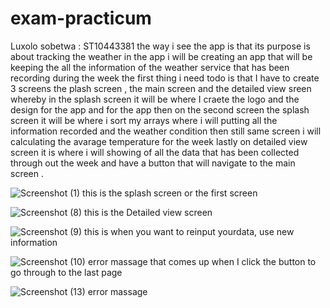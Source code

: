 # exam-practicum
Luxolo sobetwa : ST10443381
the way i see the app is that its purpose is about tracking the weather
in the app i will be creating an app that will be keeping the all the information of the weather service that has been recording during the week 
the first thing i need todo is that I have to create 3 screens the plash screen , the main screen and the detailed view sreen 
whereby in the splash screen it will be where I craete the logo and the design for the app and for the app 
then on the second screen the splash screen it will be where i sort my arrays where i will putting all the information recorded and the weather condition 
then still same screen i will calculating the avarage temperature for the week 
lastly on detailed view screen it is where i will showing of all the data that has been collected through out the week and have a button that will navigate to the main screen .


![Screenshot (1)](https://github.com/Luxolosobetwa/exam-practicum/assets/164026160/0f99918c-2962-4a88-af5b-eddcaba4bbe7)
this is the splash screen or the first screen 

![Screenshot (8)](https://github.com/Luxolosobetwa/exam-practicum/assets/164026160/dc50f64f-7282-457c-b2e6-7fd6cf209c60)
this is the Detailed view screen

![Screenshot (9)](https://github.com/Luxolosobetwa/exam-practicum/assets/164026160/f43580c5-acc5-472f-9c92-544fa455305e)
this is when you want to reinput yourdata, use new information  

![Screenshot (10)](https://github.com/Luxolosobetwa/exam-practicum/assets/164026160/f56b4328-729f-4610-bdf1-9ebb74f8dc39)
error massage that comes up when I click the button to go through to the last page 

![Screenshot (13)](https://github.com/Luxolosobetwa/exam-practicum/assets/164026160/bcb34d15-cb03-4594-b63a-82b50c7f360f)
error massage 


